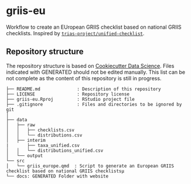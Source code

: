 # griis-eu

Workflow to create an EUropean GRIIS checklist based on national GRIIS checklists. Inspired by [`trias-project/unified-checklist`](https://github.com/trias-project/unified-checklist).

## Repository structure

The repository structure is based on [Cookiecutter Data Science](http://drivendata.github.io/cookiecutter-data-science/). Files indicated with GENERATED should not be edited manually. This list can be not complete as the content of this repository is still in progress.

```
├── README.md              : Description of this repository
├── LICENSE                : Repository license
├── griis-eu.Rproj         : RStudio project file
├── .gitignore             : Files and directories to be ignored by git
│
├── data
│   ├── raw
│   │   ├── checklists.csv
│   │   └── distributions.csv
│   ├── interim
|       ├── taxa_unified.csv
│   │   └── distributions_unified.csv
│   └── output
└── src
│   └── griis_europe.qmd  : Script to generate an European GRIIS checklist based on national GRIIS checklistsµ
└── docs: GENERATED Folder with website
```
